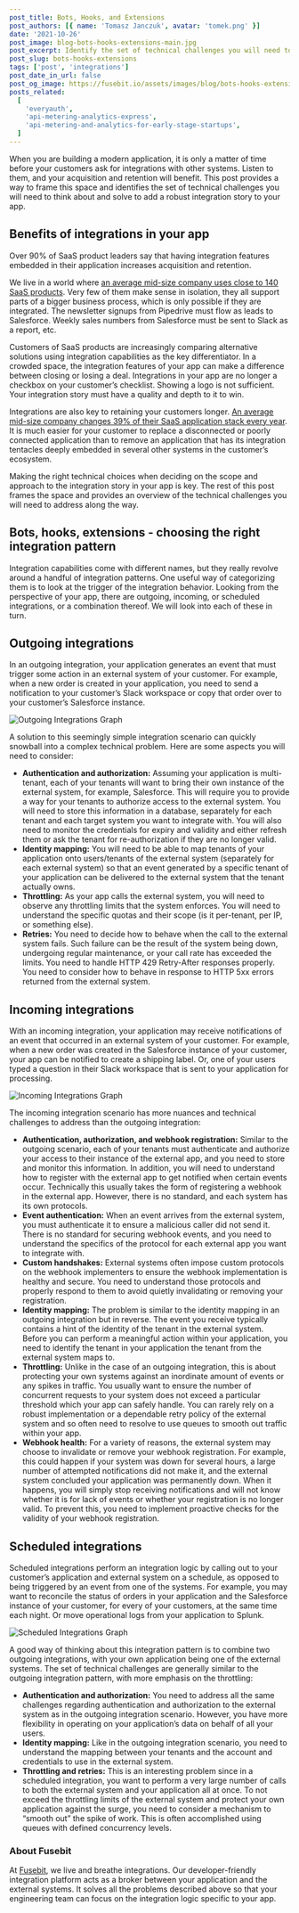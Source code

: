```yaml
---
post_title: Bots, Hooks, and Extensions
post_authors: [{ name: 'Tomasz Janczuk', avatar: 'tomek.png' }]
date: '2021-10-26'
post_image: blog-bots-hooks-extensions-main.jpg
post_excerpt: Identify the set of technical challenges you will need to think about and solve to add a robust integration story to your app.
post_slug: bots-hooks-extensions
tags: ['post', 'integrations']
post_date_in_url: false
post_og_image: https://fusebit.io/assets/images/blog/bots-hooks-extensions-social-card.png
posts_related:
  [
    'everyauth',
    'api-metering-analytics-express',
    'api-metering-and-analytics-for-early-stage-startups',
  ]
---
```


When you are building a modern application, it is only a matter of time before your customers ask for integrations with other systems. Listen to them, and your acquisition and retention will benefit. This post provides a way to frame this space and identifies the set of technical challenges you will need to think about and solve to add a robust integration story to your app.

## Benefits of integrations in your app

Over 90% of SaaS product leaders say that having integration features embedded in their application increases acquisition and retention.

We live in a world where [an average mid-size company uses close to 140 SaaS products](https://www.blissfully.com/saas-trends/2020-annual-report/). Very few of them make sense in isolation, they all support parts of a bigger business process, which is only possible if they are integrated. The newsletter signups from Pipedrive must flow as leads to Salesforce. Weekly sales numbers from Salesforce must be sent to Slack as a report, etc.

Customers of SaaS products are increasingly comparing alternative solutions using integration capabilities as the key differentiator. In a crowded space, the integration features of your app can make a difference between closing or losing a deal. Integrations in your app are no longer a checkbox on your customer’s checklist. Showing a logo is not sufficient. Your integration story must have a quality and depth to it to win.

Integrations are also key to retaining your customers longer. [An average mid-size company changes 39% of their SaaS application stack every year](https://www.blissfully.com/saas-trends/2019-annual/). It is much easier for your customer to replace a disconnected or poorly connected application than to remove an application that has its integration tentacles deeply embedded in several other systems in the customer’s ecosystem.

Making the right technical choices when deciding on the scope and approach to the integration story in your app is key. The rest of this post frames the space and provides an overview of the technical challenges you will need to address along the way.

## Bots, hooks, extensions - choosing the right integration pattern

Integration capabilities come with different names, but they really revolve around a handful of integration patterns. One useful way of categorizing them is to look at the trigger of the integration behavior. Looking from the perspective of your app, there are outgoing, incoming, or scheduled integrations, or a combination thereof. We will look into each of these in turn.

## Outgoing integrations

In an outgoing integration, your application generates an event that must trigger some action in an external system of your customer. For example, when a new order is created in your application, you need to send a notification to your customer’s Slack workspace or copy that order over to your customer’s Salesforce instance.

![Outgoing Integrations Graph](blog-bots-outbound.png 'Outgoing Integrations Graph')

A solution to this seemingly simple integration scenario can quickly snowball into a complex technical problem. Here are some aspects you will need to consider:

- **Authentication and authorization:** Assuming your application is multi-tenant, each of your tenants will want to bring their own instance of the external system, for example, Salesforce. This will require you to provide a way for your tenants to authorize access to the external system. You will need to store this information in a database, separately for each tenant and each target system you want to integrate with. You will also need to monitor the credentials for expiry and validity and either refresh them or ask the tenant for re-authorization if they are no longer valid.
- **Identity mapping:** You will need to be able to map tenants of your application onto users/tenants of the external system (separately for each external system) so that an event generated by a specific tenant of your application can be delivered to the external system that the tenant actually owns.
- **Throttling:** As your app calls the external system, you will need to observe any throttling limits that the system enforces. You will need to understand the specific quotas and their scope (is it per-tenant, per IP, or something else).
- **Retries:** You need to decide how to behave when the call to the external system fails. Such failure can be the result of the system being down, undergoing regular maintenance, or your call rate has exceeded the limits. You need to handle HTTP 429 Retry-After responses properly. You need to consider how to behave in response to HTTP 5xx errors returned from the external system.

## Incoming integrations

With an incoming integration, your application may receive notifications of an event that occurred in an external system of your customer. For example, when a new order was created in the Salesforce instance of your customer, your app can be notified to create a shipping label. Or, one of your users typed a question in their Slack workspace that is sent to your application for processing.

![Incoming Integrations Graph](blog-bots-inbound.png 'Inbound Integrations Graph')

The incoming integration scenario has more nuances and technical challenges to address than the outgoing integration:

- **Authentication, authorization, and webhook registration:** Similar to the outgoing scenario, each of your tenants must authenticate and authorize your access to their instance of the external app, and you need to store and monitor this information. In addition, you will need to understand how to register with the external app to get notified when certain events occur. Technically this usually takes the form of registering a webhook in the external app. However, there is no standard, and each system has its own protocols.
- **Event authentication:** When an event arrives from the external system, you must authenticate it to ensure a malicious caller did not send it. There is no standard for securing webhook events, and you need to understand the specifics of the protocol for each external app you want to integrate with.
- **Custom handshakes:** External systems often impose custom protocols on the webhook implementers to ensure the webhook implementation is healthy and secure. You need to understand those protocols and properly respond to them to avoid quietly invalidating or removing your registration.
- **Identity mapping:** The problem is similar to the identity mapping in an outgoing integration but in reverse. The event you receive typically contains a hint of the identity of the tenant in the external system. Before you can perform a meaningful action within your application, you need to identify the tenant in your application the tenant from the external system maps to.
- **Throttling:** Unlike in the case of an outgoing integration, this is about protecting your own systems against an inordinate amount of events or any spikes in traffic. You usually want to ensure the number of concurrent requests to your system does not exceed a particular threshold which your app can safely handle. You can rarely rely on a robust implementation or a dependable retry policy of the external system and so often need to resolve to use queues to smooth out traffic within your app.
- **Webhook health:** For a variety of reasons, the external system may choose to invalidate or remove your webhook registration. For example, this could happen if your system was down for several hours, a large number of attempted notifications did not make it, and the external system concluded your application was permanently down. When it happens, you will simply stop receiving notifications and will not know whether it is for lack of events or whether your registration is no longer valid. To prevent this, you need to implement proactive checks for the validity of your webhook registration.

## Scheduled integrations

Scheduled integrations perform an integration logic by calling out to your customer’s application and external system on a schedule, as opposed to being triggered by an event from one of the systems. For example, you may want to reconcile the status of orders in your application and the Salesforce instance of your customer, for every of your customers, at the same time each night. Or move operational logs from your application to Splunk.

![Scheduled Integrations Graph](blog-bots-scheduled.png 'Scheduled Integrations Graph')

A good way of thinking about this integration pattern is to combine two outgoing integrations, with your own application being one of the external systems. The set of technical challenges are generally similar to the outgoing integration pattern, with more emphasis on the throttling:

- **Authentication and authorization:** You need to address all the same challenges regarding authentication and authorization to the external system as in the outgoing integration scenario. However, you have more flexibility in operating on your application’s data on behalf of all your users.
- **Identity mapping:** Like in the outgoing integration scenario, you need to understand the mapping between your tenants and the account and credentials to use in the external system.
- **Throttling and retries:** This is an interesting problem since in a scheduled integration, you want to perform a very large number of calls to both the external system and your application all at once. To not exceed the throttling limits of the external system and protect your own application against the surge, you need to consider a mechanism to “smooth out” the spike of work. This is often accomplished using queues with defined concurrency levels.

### About Fusebit

At [Fusebit](https://fusebit.io), we live and breathe integrations. Our developer-friendly integration platform acts as a broker between your application and the external systems. It solves all the problems described above so that your engineering team can focus on the integration logic specific to your app.
